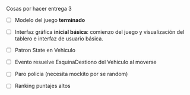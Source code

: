 Cosas por hacer entrega 3
- [ ] Modelo del juego **terminado**
- [ ] Interfaz gráfica **inicial básica**: comienzo del juego y visualización del tablero e interfaz de usuario básica.
- [ ] Patron State en Vehiculo
- [ ] Evento resuelve EsquinaDestiono del Vehiculo al moverse
- [ ] Paro policia (necesita mockito por se random) 
- [ ] Ranking puntajes altos


